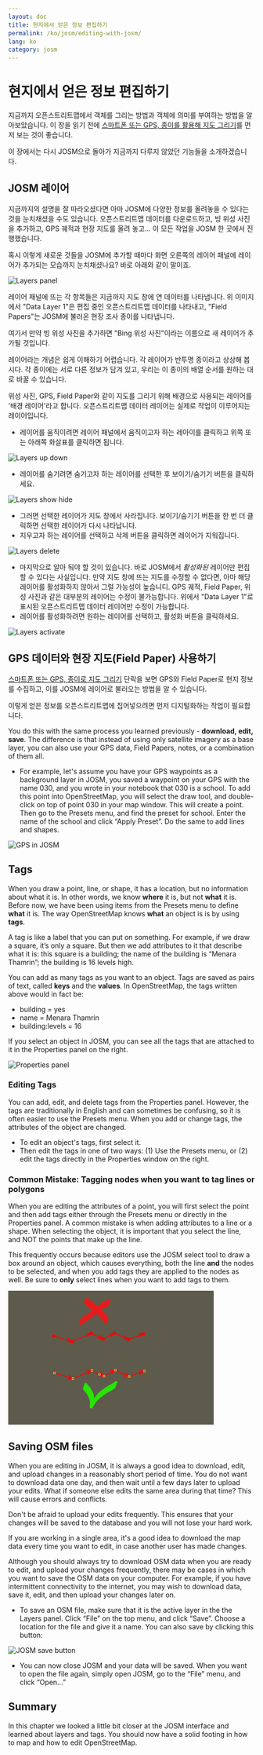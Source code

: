 ```yaml
---
layout: doc
title: 현지에서 얻은 정보 편집하기
permalink: /ko/josm/editing-with-josm/
lang: ko
category: josm
---
```


현지에서 얻은 정보 편집하기
==================


지금까지 오픈스트리트맵에서 객체를 그리는 방법과 객체에 의미를 부여하는 방법을 알아보았습니다. 이 장을 읽기 전에 [스마트폰 또는 GPS, 종이를 활용해 지도 그리기](/ko/mobile-mapping/)를 먼저 보는 것이 좋습니다.

이 장에서는 다시 JOSM으로 돌아가 지금까지 다루지 않았던 기능들을 소개하겠습니다.

JOSM 레이어
-----------
지금까지의 설명을 잘 따라오셨다면 아마 JOSM에 다양한 정보를 올려놓을 수 있다는 것을 눈치채셨을 수도 있습니다. 오픈스트리트맵 데이터를 다운로드하고, 빙 위성 사진을 추가하고, GPS 궤적과 현장 지도를 올려 놓고... 이 모든 작업을 JOSM 한 곳에서 진행했습니다.

혹시 이렇게 새로운 것들을 JOSM에 추가할 때마다 화면 오른쪽의 레이어 패널에 레이어가 추가되는 모습까지 눈치채셨나요? 바로 아래와 같이 말이죠.

![Layers panel][]

레이어 패널에 뜨는 각 항목들은 지금까지 지도 창에 연 데이터를 나타냅니다. 위 이미지에서 "Data Layer 1"은 편집 중인 오픈스트리트맵 데이터를 나타내고, "Field Papers"는 JOSM에 불러온 현장 조사 종이를 나타냅니다.

여기서 만약 빙 위성 사진을 추가하면 "Bing 위성 사진"이라는 이름으로 새 레이어가 추가될 것입니다.

레이어라는 개념은 쉽게 이해하기 어렵습니다. 각 레이어가 반투명 종이라고 상상해 봅시다. 각 종이에는 서로 다른 정보가 담겨 있고, 우리는 이 종이의 배열 순서를 원하는 대로 바꿀 수 있습니다.

위성 사진, GPS, Field Paper와 같이 지도를 그리기 위해 배경으로 사용되는 레이어를 '배경 레이어'라고 합니다. 오픈스트리트맵 데이터 레이어는 실제로 작업이 이루어지는 레이어입니다.

-   레이어를 움직이려면 레이어 패널에서 움직이고자 하는 레아이를 클릭하고 위쪽 또는 아래쪽 화살표를 클릭하면 됩니다.

![Layers up down][]

-   레이어를 숨기려면 숨기고자 하는 레이어를 선택한 후 보이기/숨기기 버튼을 클릭하세요.

![Layers show hide][]

-   그러면 선택한 레이어가 지도 창에서 사라집니다. 보이기/숨기기 버튼을 한 번 더 클릭하면 선택한 레이어가 다시 나타납니다.
-   지우고자 하는 레이어를 선택하고 삭제 버튼을 클릭하면 레이어가 지워집니다.

![Layers delete][]

-   마지막으로 알아 둬야 할 것이 있습니다. 바로 JOSM에서 *활성화된* 레이어만 편집할 수 있다는 사실입니다. 만약 지도 창에 뜨는 지도를 수정할 수 없다면, 아마 해당 레이어를 활성화하지 않아서 그럴 가능성이 높습니디. GPS 궤적, Field Paper, 위성 사진과 같은 대부분의 레이어는 수정이 불가능합니다. 위에서 "Data Layer 1"로 표시된 오픈스트리트맵 데이터 레이어만 수정이 가능합니다.
-   레이어를 활성화하려면 원하는 레이어를 선택하고, 활성화 버튼을 클릭하세요.

![Layers activate][]


GPS 데이터와 현장 지도(Field Paper) 사용하기
-------------------------------
[스마트폰 또는 GPS, 종이로 지도 그리기](/ko/mobile-mapping/) 단락을 보면 GPS와 Field Paper로 현지 정보를 수집하고, 이를 JOSM에 레이어로 불러오는 방법을 알 수 있습니다.

이렇게 얻은 정보를 오픈스트리트맵에 집어넣으려면 먼저 디지털화하는 작업이 필요합니다.

You do this with the same process you learned previously - **download, edit, save**. The difference is that instead of using only satellite imagery as a base layer, you can also use your GPS data, Field Papers, notes, or a combination of them all.

-   For example, let's assume you have your GPS waypoints as a background layer in JOSM, you saved a waypoint on your GPS with the name 030, and you wrote in your notebook that 030 is a school. To add this point into OpenStreetMap, you will select the draw tool, and double-click on top of point 030 in your map window. This will create a point. Then go to the Presets menu, and find the preset for school. Enter the name of the school and click “Apply Preset”. Do the same to add lines and shapes.

![GPS in JOSM][]

Tags
----
When you draw a point, line, or shape, it has a location, but no information about what it is. In other words, we know **where** it is, but not **what** it is. Before now, we have been using items from the Presets menu to define **what** it is. The way OpenStreetMap knows **what** an object is is by using **tags**.

A tag is like a label that you can put on something. For example, if we draw a square, it’s only a square. But then we add attributes to it that describe what it is: this square is a building; the name of the building is “Menara Thamrin”; the building is 16 levels high.

You can add as many tags as you want to an object. Tags are saved as pairs of text, called **keys** and the **values**. In OpenStreetMap, the tags written above would in fact be:

-   building = yes
-   name = Menara Thamrin
-   building:levels = 16

If you select an object in JOSM, you can see all the tags that are attached to it in the Properties panel on the right.

![Properties panel][]

### Editing Tags

You can add, edit, and delete tags from the Properties panel. However, the tags are traditionally in English and can sometimes be confusing, so it is often easier to use the Presets menu. When you add or change tags, the attributes of the object are changed.

-   To edit an object's tags, first select it.
-   Then edit the tags in one of two ways: (1) Use the Presets menu, or (2) edit the tags directly in the Properties window on the right.

### Common Mistake: Tagging nodes when you want to tag lines or polygons

When you are editing the attributes of a point, you will first select the point and then add tags either through the Presets menu or directly in the Properties panel. A common mistake is when adding attributes to a line or a shape. When selecting the object, it is important that you
select the line, and NOT the points that make up the line.

This frequently occurs because editors use the JOSM select tool to draw a box around an object, which causes everything, both the line **and** the nodes to be selected, and when you add tags they are applied to the nodes as well. Be sure to **only** select lines when you want to add tags to them.

![Nodes mistake][]

Saving OSM files
----------------
When you are editing in JOSM, it is always a good idea to download, edit, and upload changes in a reasonably short period of time. You do not want to download data one day, and then wait until a few days later to upload your edits. What if someone else edits the same area during that time? This will cause errors and conflicts.

Don't be afraid to upload your edits frequently. This ensures that your changes will be saved to the database and you will not lose your hard work.

If you are working in a single area, it's a good idea to download the map data every time you want to edit, in case another user has made changes.

Although you should always try to download OSM data when you are ready to edit, and upload your changes frequently, there may be cases in which you want to save the OSM data on your computer. For example, if you have intermittent connectivity to the internet, you may wish to download data, save it, edit, and then upload your changes later on.

-   To save an OSM file, make sure that it is the active layer in the the Layers panel. Click “File” on the top menu, and click “Save”. Choose a location for the file and give it a name. You can also save by clicking this button:

![JOSM save button][]

-   You can now close JOSM and your data will be saved. When you want to open the file again, simply open JOSM, go to the “File” menu, and click “Open...”

Summary
-------
In this chapter we looked a little bit closer at the JOSM interface and learned about layers and tags. You should now have a solid footing in how to map and how to edit OpenStreetMap.


[Layers panel]: /images/josm/josm_layers-panel.png
[Layers up down]: /images/josm/josm_layers-panel-up-down.png
[Layers show hide]: /images/josm/josm_layers-panel-show-hide.png
[Layers delete]: /images/josm/josm_layers-panel-delete.png
[Layers activate]: /images/josm/josm_layers-panel-activate.png
[GPS in JOSM]: /images/josm/josm_gps-layer.png
[Properties panel]: /images/josm/josm_properties-panel.png
[Nodes mistake]: /images/josm/josm_nodes-selected-mistake.png
[JOSM save button]: /images/josm/josm_save-button.png